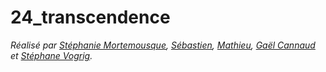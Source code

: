 # 24_transcendence

*Réalisé par [Stéphanie Mortemousque](https://github.com/Stephmo1984), [Sébastien](), [Mathieu](), [Gaël Cannaud](https://github.com/Helco18) et [Stéphane Vogrig](https://github.com/StephaneVogrig).*